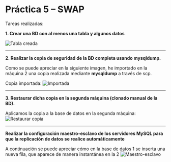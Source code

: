 <h1>Práctica 5 – SWAP</h1>
Tareas realizadas:

<b>1. Crear una BD con al menos una tabla y algunos datos</b><br>

![Tabla creada](https://github.com/Selutario/SWAP/blob/master/pr%C3%A1ctica%205/pantallazos/pant1_bd_creada.png?raw=true)

--------------------------------------------
<b>2. Realizar la copia de seguridad de la BD completa usando mysqldump.</b><br>

Como se puede apreciar en la siguiente imagen, he importado en la máquina 2 una copia realizada mediante <b>mysqldump</b> a través de scp.

Copia importada: 
![Importada](https://github.com/Selutario/SWAP/blob/master/pr%C3%A1ctica%205/pantallazos/pant1_scp.png?raw=true)


--------------------------------------------
<b>3. Restaurar dicha copia en la segunda máquina (clonado manual de la BD).</b><br>

Aplicamos la copia a la base de datos en la segunda máquina:
![Restaurar copia](https://github.com/Selutario/SWAP/blob/master/pr%C3%A1ctica%205/pantallazos/pant2_copia_aplicada.png?raw=true)


--------------------------------------------

<b>Realizar la configuración maestro-esclavo de los servidores MySQL para que la replicación de datos se realice automáticamente</b><br>

A continuación se puede apreciar cómo en la base de datos 1 se inserta una nueva fila, que aparece de manera instantánea en la 2
![Maestro-esclavo](https://github.com/Selutario/SWAP/blob/master/pr%C3%A1ctica%205/pantallazos/pant5_automatico.png?raw=true)
